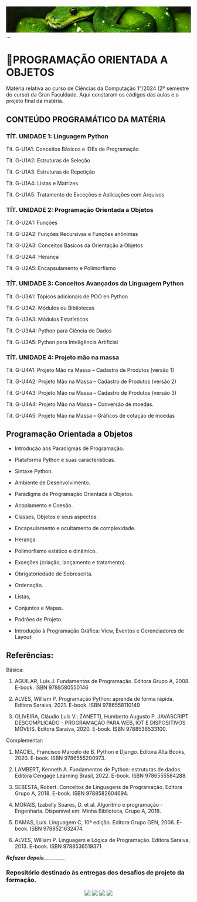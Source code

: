 <img align="right" src="python.jpg" width="1000"/>   ...

<h1>📌PROGRAMAÇÃO ORIENTADA A OBJETOS</h1>
Matéria relativa ao curso de Ciências da Computação 1°/2024 (2º semestre do curso) da Gran Faculdade. Aqui constaram os códigos das aulas e o projeto final da matéria.

##  CONTEÚDO PROGRAMÁTICO DA MATÉRIA

### TÍT. UNIDADE 1: Linguagem Python 

Tít. G-U1A1: Conceitos Básicos e IDEs de Programação 

Tít. G-U1A2: Estruturas de Seleção  

Tít. G-U1A3: Estruturas de Repetição 

Tít. G-U1A4: Listas e Matrizes 

Tít. G-U1A5:  Tratamento de Exceções e Aplicações com Arquivos 


### TÍT. UNIDADE 2: Programação Orientada a Objetos 

Tít. G-U2A1: Funções  

Tít. G-U2A2: Funções Recursivas e Funções anônimas 

Tít. G-U2A3: Conceitos Básicos da Orientação a Objetos  

Tít. G-U2A4: Herança 

Tít. G-U2A5: Encapsulamento e Polimorfismo 


### TÍT. UNIDADE 3: Conceitos Avançados da Linguagem Python 

Tít. G-U3A1: Tópicos adicionais de POO en Python 

Tít. G-U3A2: Módulos ou Bibliotecas 

Tít. G-U3A3: Módulos Estatísticos 

Tít. G-U3A4: Python para Ciência de Dados 

Tít. G-U3A5: Python para Inteligência Artificial 


### TÍT. UNIDADE 4: Projeto mão na massa 

Tít. G-U4A1: Projeto Mão na Massa – Cadastro de Produtos (versão 1) 

Tít. G-U4A2: Projeto Mão na Massa – Cadastro de Produtos (versão 2) 

Tít. G-U4A3: Projeto Mão na Massa – Cadastro de Produtos (versão 3) 

Tít. G-U4A4: Projeto Mão na Massa – Conversão de moedas. 

Tít. G-U4A5: Projeto Mão na Massa – Gráficos de cotação de moedas



##  Programação Orientada a Objetos

- Introdução aos Paradigmas de Programação. 

- Plataforma Python e suas características. 

- Sintaxe Python. 

- Ambiente de Desenvolvimento. 

- Paradigma de Programação Orientada à Objetos. 

- Acoplamento e Coesão. 

- Classes, Objetos e seus aspectos. 

- Encapsulamento e ocultamento de complexidade. 

- Herança. 

- Polimorfismo estático e dinâmico. 

- Exceções (criação, lançamento e tratamento). 

- Obrigatoriedade de Sobrescrita. 

- Ordenação. 

- Listas, 

- Conjuntos e Mapas. 

- Padrões de Projeto. 

- Introdução à Programação Gráfica: View, Eventos e Gerenciadores de Layout.


## Referências:

Básica:

1. AGUILAR, Luis J. Fundamentos de Programação. Editora Grupo A, 2008. E-book. ISBN  9788580550146

2. ALVES, William P. Programação Python: aprenda de forma rápida. Editora Saraiva, 2021. E-book. ISBN 9786558110149 

3. OLIVEIRA, Cláudio Luís V.; ZANETTI, Humberto Augusto P. JAVASCRIPT DESCOMPLICADO - PROGRAMAÇÃO PARA WEB, IOT E DISPOSITIVOS MÓVEIS. Editora Saraiva, 2020. E-book.  ISBN 9788536533100.

Complementar: 

1. MACIEL, Francisco Marcelo de B. Python e Django. Editora Alta Books, 2020. E-book. ISBN  9786555200973.
   
3. LAMBERT, Kenneth A. Fundamentos de Python: estruturas de dados. Editora Cengage Learning  Brasil, 2022. E-book. ISBN 9786555584288.
   
5. SEBESTA, Robert. Conceitos de Linguagens de Programação. Editora Grupo A, 2018. E-book. ISBN  9788582604694.
   
7. MORAIS, Izabelly Soares, D. et al. Algoritmo e programação - Engenharia. Disponível em: Minha  Biblioteca, Grupo A, 2018.
   
9. DAMAS, Luís. Linguagem C, 10ª edição. Editora Grupo GEN, 2006. E-book. ISBN 9788521632474.
   
11. ALVES, William P. Linguagem e Lógica de Programação. Editora Saraiva, 2013. E-book. ISBN 9788536519371 



_____________________________________________Refazer depois______________________________________________________

### Repositório destinado às entregas dos desafios de projeto da formação.

<div align="center">
  <p>
      <img src="https://img.shields.io/github/languages/count/alexklenio/DIO-dotnet-developer"/>
      <img src="https://img.shields.io/github/repo-size/alexklenio/DIO-dotnet-developer"/>
      <img src="https://img.shields.io/github/last-commit/alexklenio/DIO-dotnet-developer"/>
      <img src="https://img.shields.io/github/issues/alexklenio/DIO-dotnet-developer"/>
  </p> 
</div> 

